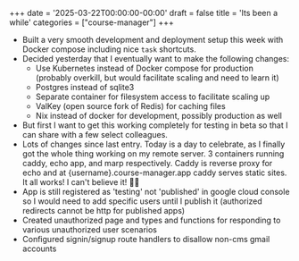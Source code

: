 +++
date = '2025-03-22T00:00:00-00:00'
draft = false
title = 'Its been a while'
categories = ["course-manager"]
+++

- Built a very smooth development and deployment setup this week with Docker compose including nice `task` shortcuts.
- Decided yesterday that I eventually want to make the following changes:
  - Use Kubernetes instead of Docker compose for production (probably overkill, but would facilitate scaling and need to learn it)
  - Postgres instead of sqlite3
  - Separate container for filesystem access to facilitate scaling up
  - ValKey (open source fork of Redis) for caching files
  - Nix instead of docker for development, possibly production as well
- But first I want to get this working completely for testing in beta so that I can share with a few select colleagues.
- Lots of changes since last entry. Today is a day to celebrate, as I finally got the whole thing working on my remote server. 3 containers running caddy, echo app, and marp respectively. Caddy is reverse proxy for echo and at {username}.course-manager.app caddy serves static sites.  It all works! I can't believe it! 🥳😭
- App is still registered as 'testing' not 'published' in google cloud console so I would need to add specific users until I publish it (authorized redirects cannot be http for published apps)
- Created unauthorized page and types and functions for responding to various unauthorized user scenarios
- Configured signin/signup route handlers to disallow non-cms gmail accounts
